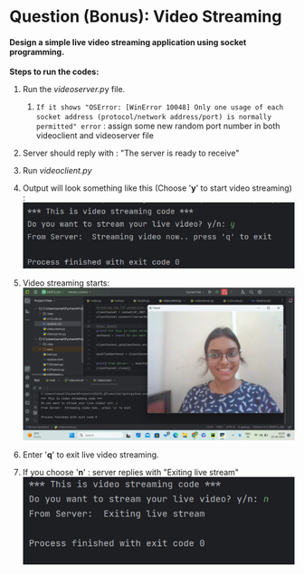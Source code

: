 # Question (Bonus): Video Streaming
#### Design a simple live video streaming application using socket programming.

**Steps to run the codes:**
1. Run the *videoserver.p*y file. 
   1. `If it shows "OSError: [WinError 10048] Only one usage of each socket address (protocol/network address/port) is normally permitted" error` : assign some new random port number in both videoclient and videoserver file
2. Server should reply with : "The server is ready to receive"
3. Run _videoclient.py_

4. Output will look something like this (Choose '**y**' to start video streaming) :
![img.png](img.png) 
5. Video streaming starts: 
![img_1.png](output.png)
6. Enter '**q**' to exit live video streaming.

7. If you choose '**n**' : server replies with "Exiting live stream"
![img_2.png](img_2.png)
